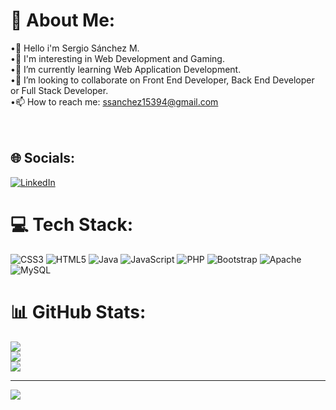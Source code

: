 # 💫 About Me:
•👋 Hello i'm Sergio Sánchez M.<br>•👀 I'm interesting in Web Development and Gaming.<br>•🌱 I’m currently learning Web Application Development.<br>•💞️ I’m looking to collaborate on Front End Developer, Back End Developer or Full Stack Developer.<br>•📫 How to reach me: ssanchez15394@gmail.com<br><br><br>


## 🌐 Socials:
[![LinkedIn](https://img.shields.io/badge/LinkedIn-%230077B5.svg?logo=linkedin&logoColor=white)](https://linkedin.com/in/ssanchez15394@gmail.com) 

# 💻 Tech Stack:
![CSS3](https://img.shields.io/badge/css3-%231572B6.svg?style=for-the-badge&logo=css3&logoColor=white) ![HTML5](https://img.shields.io/badge/html5-%23E34F26.svg?style=for-the-badge&logo=html5&logoColor=white) ![Java](https://img.shields.io/badge/java-%23ED8B00.svg?style=for-the-badge&logo=java&logoColor=white) ![JavaScript](https://img.shields.io/badge/javascript-%23323330.svg?style=for-the-badge&logo=javascript&logoColor=%23F7DF1E) ![PHP](https://img.shields.io/badge/php-%23777BB4.svg?style=for-the-badge&logo=php&logoColor=white) ![Bootstrap](https://img.shields.io/badge/bootstrap-%23563D7C.svg?style=for-the-badge&logo=bootstrap&logoColor=white) ![Apache](https://img.shields.io/badge/apache-%23D42029.svg?style=for-the-badge&logo=apache&logoColor=white) ![MySQL](https://img.shields.io/badge/mysql-%2300f.svg?style=for-the-badge&logo=mysql&logoColor=white)
# 📊 GitHub Stats:
![](https://github-readme-stats.vercel.app/api?username=SSanchez15394&theme=dark&hide_border=false&include_all_commits=false&count_private=false)<br/>
![](https://github-readme-streak-stats.herokuapp.com/?user=SSanchez15394&theme=dark&hide_border=false)<br/>
![](https://github-readme-stats.vercel.app/api/top-langs/?username=SSanchez15394&theme=dark&hide_border=false&include_all_commits=false&count_private=false&layout=compact)

---
[![](https://visitcount.itsvg.in/api?id=SSanchez15394&icon=0&color=0)](https://visitcount.itsvg.in)

<!-- Proudly created with GPRM ( https://gprm.itsvg.in ) -->